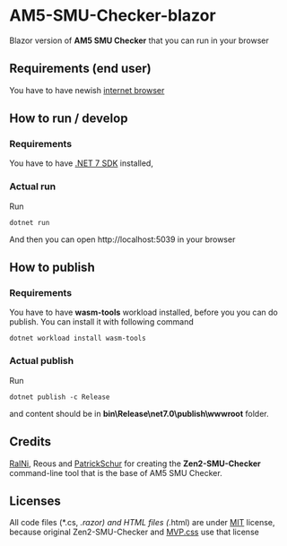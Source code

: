 # AM5-SMU-Checker-blazor

Blazor version of **AM5 SMU Checker** that you can run in your browser

## Requirements (end user)

You have to have newish [internet browser](https://docs.microsoft.com/en-us/aspnet/core/blazor/supported-platforms?view=aspnetcore-7.0)

## How to run / develop

### Requirements

You have to have [.NET 7 SDK](https://dotnet.microsoft.com/en-us/download/dotnet/7.0) installed,

### Actual run

Run
```
dotnet run
```
  
And then you can open http://localhost:5039 in your browser

## How to publish

### Requirements

You have to have **wasm-tools** workload installed, before you you can do publish. You can install it with following command
```
dotnet workload install wasm-tools
```

### Actual publish
Run
```
dotnet publish -c Release
```
  
and content should be in **bin\Release\net7.0\publish\wwwroot** folder.

## Credits

[RaINi](https://github.com/LeagueRaINi), Reous and [PatrickSchur](https://github.com/patrickschur) for creating the **Zen2-SMU-Checker** command-line tool that is the base of AM5 SMU Checker.

## Licenses

All code files (*.cs, *.razor) and HTML files (*.html) are under [MIT](https://opensource.org/licenses/MIT) license, because original Zen2-SMU-Checker and [MVP.css](https://github.com/andybrewer/mvp/) use that license